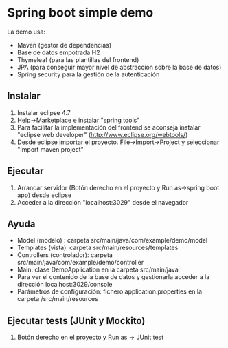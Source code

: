 # Spring boot simple demo

La demo usa:
* Maven (gestor de dependencias)
* Base de datos empotrada H2
* Thymeleaf (para las plantillas del frontend)
* JPA (para conseguir mayor nivel de abstracción sobre la base de datos)
* Spring security para la gestión de la autenticación

## Instalar

1. Instalar eclipse 4.7
2. Help->Marketplace e instalar "spring tools"
3. Para facilitar la implementación del frontend se aconseja instalar "eclipse web developer" (http://www.eclipse.org/webtools/)
4. Desde eclipse importar el proyecto. File->Import->Project y seleccionar "Import maven project"


## Ejecutar

1. Arrancar servidor (Botón derecho en el proyecto y Run as->spring boot app) desde eclipse
2. Acceder a la dirección "localhost:3029" desde el navegador

## Ayuda

* Model (modelo) : carpeta src/main/java/com/example/demo/model
* Templates (vista): carpeta src/main/resources/templates
* Controllers (controlador): carpeta src/main/java/com/example/demo/controller
* Main: clase DemoApplication en la carpeta src/main/java
* Para ver el contenido de la base de datos y gestionarla acceder a la dirección localhost:3029/console
* Parámetros de configuración: fichero application.properties en la carpeta /src/main/resources


## Ejecutar tests (JUnit y Mockito)

1. Botón derecho en el proyecto y Run as -> JUnit test
